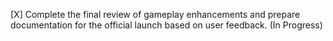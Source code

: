 [X] Complete the final review of gameplay enhancements and prepare documentation for the official launch based on user feedback. (In Progress)
